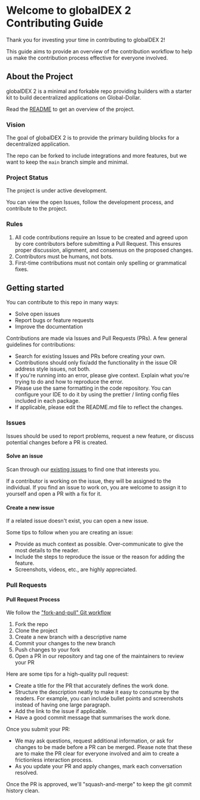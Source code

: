 # Welcome to globalDEX 2 Contributing Guide

Thank you for investing your time in contributing to globalDEX 2!

This guide aims to provide an overview of the contribution workflow to help us make the contribution process effective for everyone involved.

## About the Project

globalDEX 2 is a minimal and forkable repo providing builders with a starter kit to build decentralized applications on Global-Dollar.

Read the [README](README.md) to get an overview of the project.

### Vision

The goal of globalDEX 2 is to provide the primary building blocks for a decentralized application.

The repo can be forked to include integrations and more features, but we want to keep the `main` branch simple and minimal.

### Project Status

The project is under active development.

You can view the open Issues, follow the development process, and contribute to the project.

### Rules

1. All code contributions require an Issue to be created and agreed upon by core contributors before submitting a Pull Request. This ensures proper discussion, alignment, and consensus on the proposed changes.
2. Contributors must be humans, not bots.
3. First-time contributions must not contain only spelling or grammatical fixes.

## Getting started

You can contribute to this repo in many ways:

- Solve open issues
- Report bugs or feature requests
- Improve the documentation

Contributions are made via Issues and Pull Requests (PRs). A few general guidelines for contributions:

- Search for existing Issues and PRs before creating your own.
- Contributions should only fix/add the functionality in the issue OR address style issues, not both.
- If you're running into an error, please give context. Explain what you're trying to do and how to reproduce the error.
- Please use the same formatting in the code repository. You can configure your IDE to do it by using the prettier / linting config files included in each package.
- If applicable, please edit the README.md file to reflect the changes.

### Issues

Issues should be used to report problems, request a new feature, or discuss potential changes before a PR is created.

#### Solve an issue

Scan through our [existing issues](https://github.com/globalDEX/globalDEX-2/issues) to find one that interests you.

If a contributor is working on the issue, they will be assigned to the individual. If you find an issue to work on, you are welcome to assign it to yourself and open a PR with a fix for it.

#### Create a new issue

If a related issue doesn't exist, you can open a new issue.

Some tips to follow when you are creating an issue:

- Provide as much context as possible. Over-communicate to give the most details to the reader.
- Include the steps to reproduce the issue or the reason for adding the feature.
- Screenshots, videos, etc., are highly appreciated.

### Pull Requests

#### Pull Request Process

We follow the ["fork-and-pull" Git workflow](https://github.com/susam/gitpr)

1. Fork the repo
2. Clone the project
3. Create a new branch with a descriptive name
4. Commit your changes to the new branch
5. Push changes to your fork
6. Open a PR in our repository and tag one of the maintainers to review your PR

Here are some tips for a high-quality pull request:

- Create a title for the PR that accurately defines the work done.
- Structure the description neatly to make it easy to consume by the readers. For example, you can include bullet points and screenshots instead of having one large paragraph.
- Add the link to the issue if applicable.
- Have a good commit message that summarises the work done.

Once you submit your PR:

- We may ask questions, request additional information, or ask for changes to be made before a PR can be merged. Please note that these are to make the PR clear for everyone involved and aim to create a frictionless interaction process.
- As you update your PR and apply changes, mark each conversation resolved.

Once the PR is approved, we'll "squash-and-merge" to keep the git commit history clean.
